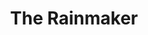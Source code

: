 ---
title: The Rainmaker
year: 1986
layout: productions
image:
category:
Theatre: Players by the Sea
Playwright: N. Richard Nash - wiki
cast:
  Noah: Michael Lipp
crew:
external_links:
---
